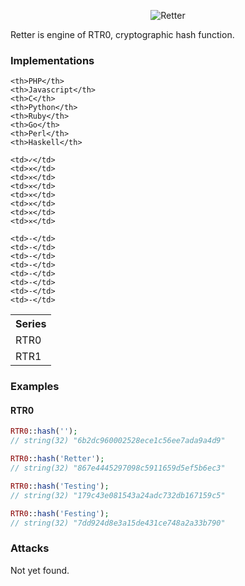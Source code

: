 <p align="center">
 	<img src="https://raw.github.com/MaciejCzyzewski/Retter/gh-pages/Retter.png" alt="Retter"/>
</p>

Retter is engine of RTR0, cryptographic hash function.

### Implementations

<table width="100%">
  <tr>
    <th width="100%">Series</th>
    
    <th>PHP</th>
    <th>Javascript</th>
    <th>C</th>
    <th>Python</th>
    <th>Ruby</th>
    <th>Go</th>
    <th>Perl</th>
    <th>Haskell</th>
  </tr>
  <tr>
    <td>RTR0</td>
    
    <td>✓</td>
    <td>✕</td>
    <td>✕</td>
    <td>✕</td>
    <td>✕</td>
    <td>✕</td>
    <td>✕</td>
    <td>✕</td>
  </tr>
  <tr>
    <td>RTR1</td>
    
    <td>-</td>
    <td>-</td>
    <td>-</td>
    <td>-</td>
    <td>-</td>
    <td>-</td>
    <td>-</td>
    <td>-</td>
  </tr>
</table>

### Examples

#### RTR0

```php
RTR0::hash('');
// string(32) "6b2dc960002528ece1c56ee7ada9a4d9"

RTR0::hash('Retter');
// string(32) "867e4445297098c5911659d5ef5b6ec3"

RTR0::hash('Testing');
// string(32) "179c43e081543a24adc732db167159c5"

RTR0::hash('Festing');
// string(32) "7dd924d8e3a15de431ce748a2a33b790"
```

### Attacks

Not yet found.
